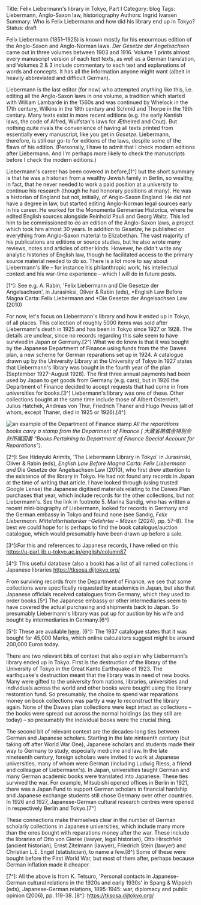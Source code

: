 Title: Felix Liebermann's library in Tokyo, Part I
Category: blog
Tags: Liebermann, Anglo-Saxon law, historiography
Authors: Ingrid Ivarsen
Summary: Who is Felix Liebermann and how did his library end up in Tokyo?
Status: draft



Felix Liebermann (1851–1925) is known mostly for his enourmous edition of the Anglo-Saxon and Anglo-Norman laws. *Der Gesetze der Angelsachsen* came out in three volumes between 1903 and 1916. Volume 1 prints almost every manuscript version of each text texts, as well as a German translation, and Volumes 2 & 3 include commentary to each text and explanations of words and concepts. It has all the information anyone might want (albeit in heavily abbreviated and difficult German).

Liebermann is the last editor (for now) who attempted anything like this, i.e. editing all the Anglo-Saxon laws in one volume, a tradition which started with William Lambarde in the 1560s and was continued by Whelock in the 17th century, Wilkins in the 18th century and Schmid and Thorpe in the 19th century. Many texts exist in more recent editions (e.g. the early Kentish laws, the code of Alfred, Wulfstan's laws for Æthelred and Cnut). But nothing quite rivals the convenience of having all texts printed from essentially every manuscript, like you get in *Gesetze*. Liebermann, therefore, is still our go-to for editions of the laws, despite some of the flaws of his edition. (Personally, I have to admit that I check modern editions after Liebermann. And I'm perhaps more likely to check the manuscripts before I check the modern editions.) 

Liebermann's career has been covered in before,[1^] but the short summary is that he was a historian from a wealthy Jewish family in Berlin, so wealthy, in fact, that he never needed to work a paid position at a university to continue his research (though he had honorary positions at many). He was a historian of England but not, initially, of Anglo-Saxon England. He did not have a degree in law, but started editing Anglo-Norman legal sources early in his career. He worked for the Monumenta Germaniae Historica, where he edited English sources alongside Reinhold Pauli and Georg Waitz. This led him to be commissioned to do an edition of the Anglo-Saxon laws, a project which took him almost 30 years. In addition to *Gesetze*, he published on everything from Anglo-Saxon material to Elizabethan. The vast majority of his publications are editions or source studies, but he also wrote many reviews, notes and articles of other kinds. However, he didn't write any analytic histories of English law, though he facilitated access to the primary source material needed to do so. There is a lot more to say about Liebermann's life – for instance his philanthropic work, his intellectual context and his war-time experience – which I will do in future posts.

[1^]: See e.g. A. Rabin, 'Felix Liebermann and Die Gesetze der Angelsachsen', in Jurasinksi, Oliver & Rabin (eds), *English Law Before Magna Carta: Felix Liebermann and *Die Gesetze der Angelsachsen Law (2010)

For now, let's focus on Liebermann's library and how it ended up in Tokyo, of all places. This collection of roughly 5000 items was sold after Liebermann's death in 1925 and has been in Tokyo since 1927 or 1928. The details are unclear, since no records regarding this sale seem to have survived in Japan or Germany.[2^] What we do know is that it was bought by the Japanese Department of Finance using funds from the the Dawes plan, a new scheme for German reparations set up in 1924. A catalogue drawn up by the University Library at the University of Tokyo in 1927 states that Liebermann's library was bought in the fourth year of the plan (September 1927–August 1928). The first three annual payments had been used by Japan to get goods from Germany (e.g. cars), but in 1926 the Department of Finance decided to accept requests that had come in from universities for books.[3^] Liebermann's library was one of these. Other collections bought at the same time include those of Albert Osterrieth, Julius Hatchek, Andreas von Thur, Friedrich Thaner and Hugo Preuss (all of whom, except Thaner, died in 1925 or 1926).[4^]

 ![an example of the Department of Finance stamp]({static}/images/finminstamp.png)
*All the reparations books carry a stamp from the Department of Finance ( 大蔵省賠償金特別会計所属図書 “Books Pertaining to Department of Finance Special Account for Reparations”).*

[2^]: See Hideyuki Arimits, 'The Liebermann Library in Tokyo' in Jurasinski, Oliver & Rabin (eds), *English Law Before Magna Carta: Felix Liebermann and* Die Gesetze der Angelsachsen Law (2010), who first drew attention to the existence of the library in Tokyo. He had not found any records in Japan at the time of writing that article. I have looked through (using trusted Google Lense) the Japanese digitised materials relating to the Dawes Plan purchases that year, which include records for the other collections, but not Liebermann's. See the link in footnote 5. Marina Sandig, who has written a recent mini-biography of Liebermann, looked for records in Germany and the German embassy in Tokyo and found none (see Sandig, *Felix Liebermann: Mittelalterhistoriker –Gelehrter – Mäzen* (2024), pp. 57–8). The best we could hope for is perhaps to find the book catalogue/auction catalogue, which would presumably have been drawn up before a sale. 

[3^]:For this and references to Japanese records, I have relied on this https://u-parl.lib.u-tokyo.ac.jp/english/column87 

[4^]: This useful database (also a book) has a list of all named collections in Japanese libraries https://tksosa.dijtokyo.org/

From surviving records from the Department of Finance, we see that some collections were specifically requested by academics in Japan, but also that Japanese officials received catalogues from Germany, which they used to order books.[5^] The Japanese embassy or other intermediaries seem to have covered the actual purchasing and shipments back to Japan. So presumably Liebermann's library was put up for auction by his wife and bought by intermediaries in Germany.[6^] 

[5^]: These are available [here](https://www.jacar.archives.go.jp/aj/meta/listPhoto?LANG=default&REFCODE=B04013921700&BID=F2006092116133705040&ID=&NO=1&TYPE=PDF&DL_TYPE=pdf). 
[6^]: The 1937 catalogue states that it was bought for 45,000 Marks, which online calculators suggest might be around 200,000 Euros today.

There are two relevant bits of context that also explain why Liebermann's library ended up in Tokyo. First is the destruction of the library of the University of Tokyo in the Great Kanto Earthquake of 1923. The earthquake's destruction meant that the library was in need of new books. Many were gifted to the university from nations, libraries, universities and individuals across the world and other books were bought using the library restoration fund. So presumably, the choice to spend war reparations money on book collections was partly a way to reconstruct the library again. None of the Dawes plan collections were kept intact as collections – the books were spread out across the normal holdings (as they still are today) – so presumably the individual books were the crucial thing.

The second bit of relevant context are the decades-long ties between German and Japanese scholars. Starting in the late ninteenth century (but taking off after World War One), Japanese scholars and students made their way to Germany to study, especially medicine and law. In the late nineteenth century, foreign scholars were invited to work at Japanese universities, many of whom were German (including Ludwig Riess, a friend and colleague of Liebermann's). In Japan, universities taught German and many German academic books were translated into Japanese. These ties survived the war. For example, Mitsubishi opened offices in Berlin in 1921, there was a Japan Fund to support German scholars in financial hardship and Japanese exchange students still chose Germany over other countries. In 1926 and 1927, Japanese-German cultural research centres were opened in respectively Berlin and Tokyo.[7^] 


These connections make themselves clear in the number of German scholarly collections in Japanese universities, which include many more than the ones bought with reparations money after the war. These include the libraries of Otto von Gierke (lawyer, legal historian), Otto Hirschfeld (ancient historian), Ernst Zitelmann (lawyer), Friedrich Stein (lawyer) and Christian L.E. Engel (statistician), to name a few.[8^] Some of these were bought before the First World War, but most of them after, perhaps because German inflation made it cheaper. 


[7^]: All the above is from K. Tetsuro, 'Personal contacts in Japanese-German cultural relations in the 1920s and early 1930s' in Spang & Wippich (eds), Japanese-German relations, 1895-1945: war, diplomacy and public opinion (2006), pp. 119-38.
[8^]: https://tksosa.dijtokyo.org/










 